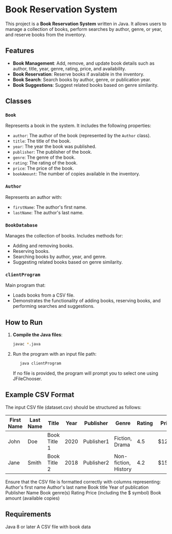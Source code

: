 # Book Reservation System

This project is a **Book Reservation System** written in Java. It allows users to manage a collection of books, perform searches by author, genre, or year, and reserve books from the inventory.

## Features
- **Book Management**: Add, remove, and update book details such as author, title, year, genre, rating, price, and availability.
- **Book Reservation**: Reserve books if available in the inventory.
- **Book Search**: Search books by author, genre, or publication year.
- **Book Suggestions**: Suggest related books based on genre similarity.

## Classes

### `Book`
Represents a book in the system. It includes the following properties:
- `author`: The author of the book (represented by the `Author` class).
- `title`: The title of the book.
- `year`: The year the book was published.
- `publisher`: The publisher of the book.
- `genre`: The genre of the book.
- `rating`: The rating of the book.
- `price`: The price of the book.
- `bookAmount`: The number of copies available in the inventory.

### `Author`
Represents an author with:
- `firstName`: The author's first name.
- `lastName`: The author's last name.

### `BookDatabase`
Manages the collection of books. Includes methods for:
- Adding and removing books.
- Reserving books.
- Searching books by author, year, and genre.
- Suggesting related books based on genre similarity.

### `clientProgram`
Main program that:
- Loads books from a CSV file.
- Demonstrates the functionality of adding books, reserving books, and performing searches and suggestions.

## How to Run

1. **Compile the Java files**:
   ```bash
   javac *.java
   ```
2. Run the program with an input file path:
   ```bash
      java clientProgram
   ```
   If no file is provided, the program will prompt you to select one using JFileChooser.

## Example CSV Format
The input CSV file (dataset.csv) should be structured as follows:

| First Name | Last Name  | Title        | Year | Publisher | Genre             | Rating | Price | Book Amount |
|------------|------------|--------------|------|-----------|-------------------|--------|-------|-------------|
| John       | Doe        | Book Title 1 | 2020 | Publisher1| Fiction, Drama    | 4.5    | $12.99| 10          |
| Jane       | Smith      | Book Title 2 | 2018 | Publisher2| Non-fiction, History| 4.2  | $15.00| 5           |

Ensure that the CSV file is formatted correctly with columns representing:
Author's first name
Author's last name
Book title
Year of publication
Publisher Name
Book genre(s)
Rating
Price (including the $ symbol)
Book amount (available copies)

## Requirements
Java 8 or later
A CSV file with book data
